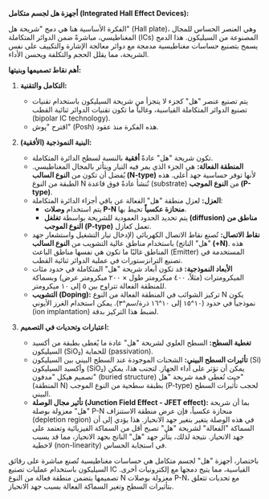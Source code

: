 

**أجهزة هل لجسم متكامل (Integrated Hall Effect Devices):**

الفكرة الأساسية هنا هي دمج "شريحة هل" (Hall plate)، وهي العنصر الحساس للمجال المغناطيسي، مباشرةً ضمن الدوائر المتكاملة (ICs) المصنوعة من السيليكون. هذا الدمج يسمح بتصنيع حساسات مغناطيسية مدمجة مع دوائر معالجة الإشارة والتكييف على نفس الشريحة، مما يقلل الحجم والتكلفة ويحسن الأداء.

**أهم نقاط تصميمها وبنيتها:**

1.  **التكامل والتقنية:**
    *   يتم تصنيع عنصر "هل" كجزء لا يتجزأ من شريحة السيليكون باستخدام تقنيات تصنيع الدوائر المتكاملة القياسية، وغالباً ما تكون تقنيات الدوائر ثنائية القطب (bipolar IC technology).
    *   اقترح "پوش" (Posh) هذه الفكرة منذ عقود.

2.  **البنية النموذجية (الأفقية):**
    *   تكون شريحة "هل" عادةً **أفقية** بالنسبة لسطح الدائرة المتكاملة.
    *   **المنطقة الفعالة:** هي الجزء الذي يمر فيه التيار ويتأثر بالمجال المغناطيسي. يُفضل أن تكون من **النوع السالب (N-type)** لأنها توفر حساسية جهد أعلى. هذه الطبقة من النوع N تُنشأ عادةً فوق قاعدة (substrate) من **النوع الموجب (P-type)**.
    *   **العزل:** لعزل منطقة "هل" الفعالة عن باقي أجزاء الدائرة المتكاملة:
        *   يتم استخدام **وصلات P-N منحازة عكسياً** تحيط بها.
        *   يتم تحديد الحدود العمودية للشريحة بواسطة **تغلغل (diffusion) مناطق من النوع الموجب (P-type)** تعمل كعازل.
    *   **نقاط الاتصال:** تُصنع نقاط الاتصال الكهربائي (لإدخال تيار التشغيل واستشعار جهد "هل" الناتج) باستخدام مناطق عالية التشويب من **النوع السالب (+N)**. هذه المناطق غالبًا ما تكون هي نفسها مناطق الباعث (Emitter) المستخدمة في تصنيع الترانزستورات في عملية الدوائر ثنائية القطب.
    *   **الأبعاد النموذجية:** قد تكون أبعاد شريحة "هل" المتكاملة في حدود مئات الميكرومترات (مثلاً، ٤٠٠ ميكرومتر طول × ٢٠٠ ميكرومتر عرض) وبسماكة للمنطقة الفعالة تتراوح بين ٥ إلى ١٠ ميكرومتر.
    *   **التشويب (Doping):** تركيز الشوائب في المنطقة الفعالة من النوع N يكون نموذجياً في حدود (١٠^١٥ إلى ١٠^١٦ ذرة/سم^٣). يمكن استخدام الغرز الأيوني (ion implantation) لضبط هذا التركيز بدقة.

3.  **اعتبارات وتحديات في التصميم:**
    *   **تغطية السطح:** السطح العلوي لشريحة "هل" عادة ما يُغطى بطبقة من أكسيد السيليكون (SiO₂) للحماية (passivation).
    *   **تأثيرات السطح البيني:** الشحنات الموجودة عند السطح البيني بين السيليكون (Si) وأكسيد السيليكون (SiO₂) يمكن أن تؤثر على أداء الجهاز. لتجنب هذا، يمكن تصميم هيكل "مدفون" (buried structure) حيث تُغطى قمة شريحة "هل" (المنطقة N) بطبقة سطحية من النوع الموجب (P-type) لحجب تأثيرات السطح البيني.
    *   **تأثير مجال الوصلة (Junction Field Effect - JFET effect):** بما أن شريحة "هل" معزولة بوصلة P-N منحازة عكسياً، فإن عرض منطقة الاستنزاف (depletion region) في هذه الوصلة يتغير بتغير جهد الانحياز. هذا يؤدي إلى أن السماكة "الفعالة" لشريحة "هل" تصبح أقل من السماكة الفيزيائية وتعتمد على جهد الانحياز. نتيجة لذلك، يتأثر جهد "هل" الناتج بجهد الانحياز، مما قد يسبب لاخطية (non-linearity) في استجابة الحساس.

باختصار، أجهزة "هل" لجسم متكامل هي حساسات مغناطيسية تُصنع مباشرة على رقائق السيليكون باستخدام عمليات تصنيع IC القياسية، مما يتيح دمجها مع إلكترونيات أخرى. تصميمها يتضمن منطقة فعالة من النوع N معزولة بوصلات P-N، مع تحديات تتعلق بتأثيرات السطح وتغير السماكة الفعالة بسبب جهد الانحياز.
